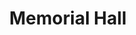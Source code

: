 ---
pid: MX74
title: Memorial Hall
location_transcription: Martin L King
zipcode: '19139'
outside_phl: 
neighborhood: Walnut Hill
age: '31'
age_range: 30-39
instagram: 
image_file_name: MX_74.jpg
proposal_transcription: nice safe enviromement for evorybody to enjoy for the community
topic: Inclusivity
topic_summary: '0'
type: Space
keywords_other: 
credit: Michael Saunders
image_labels: 
twitter: 
facebook: 
permalink: "/monuments/mx74/"
layout: item-page
---